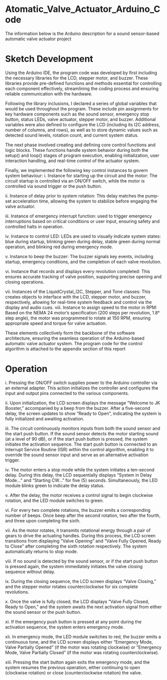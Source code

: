 # Atomatic_Valve_Actuator_Arduino_Code

The information below is the Arduino description for a sound sensor-based automatic valve actuator project
# Sketch Development
Using the Arduino IDE, the program code was developed by first including the necessary libraries for the LCD, stepper motor, and buzzer. These libraries provide pre-defined functions and methods essential for controlling each component effectively, streamlining the coding process and ensuring reliable communication with the hardware.

Following the library inclusions, I declared a series of global variables that would be used throughout the program. These include pin assignments for key hardware components such as the sound sensor, emergency stop button, status LEDs, valve actuator, stepper motor, and buzzer. Additional variables were also defined to configure the LCD (including its I2C address, number of columns, and rows), as well as to store dynamic values such as detected sound levels, rotation count, and current system status.

The next phase involved creating and defining core control functions and logic blocks. These functions handle system behavior during both the setup() and loop() stages of program execution, enabling initialization, user interaction handling, and real-time control of the actuator system.

Finally, we implemented the following key control instances to govern system behaviour:
i.	Instance for starting up the circuit and the motor: The circuit startup is controlled via an ON/OFF switch, while the motor is controlled via sound trigger or the push button.

ii.	Instance of delay prior to system rotation: This delay matches the pump-set acceleration time, allowing the system to stabilize before engaging the valve actuator.

iii.	Instance of emergency interrupt function: used to trigger emergency interruptions based on critical conditions or user input, ensuring safety and controlled halts in operation.

iv.	Instance to control LED: LEDs are used to visually indicate system states: blue during startup, blinking green during delay, stable green during normal operation, and blinking red during emergency mode.

v.	Instance to beep the buzzer: The buzzer signals key events, including startup, emergency conditions, and the completion of each valve revolution.

vi.	Instance that records and displays every revolution completed: This ensures accurate tracking of valve position, supporting precise opening and closing operations.

vii.	Instances of the LiquidCrystal_I2C, Stepper, and Tone classes: This creates objects to interface with the LCD, stepper motor, and buzzer, respectively, allowing for real-time system feedback and control via the display and audio cues.
viii.	Instance to assign speed to the motor in RPM: Based on the NEMA 24 motor’s specification (200 steps per revolution, 1.8° step angle), the motor was programmed to rotate at 150 RPM, ensuring appropriate speed and torque for valve actuation.

These elements collectively form the backbone of the software architecture, ensuring the seamless operation of the Arduino-based automatic valve actuator system.
The program code for the control algorithm is attached to the appendix section of this report

# Operation
i.	Pressing the ON/OFF switch supplies power to the Arduino controller via an external adapter. This action initializes the controller and configures the input and output pins connected to the various components. 

ii.	Upon initialization, the LCD screen displays the message “Welcome to JK Booster,” accompanied by a beep from the buzzer. After a five-second delay, the screen updates to show “Ready to Open”, indicating the system is fully initialized and awaiting activation.

iii.	The circuit continuously monitors inputs from both the sound sensor and the start push button. If the sound sensor detects the motor starting sound (at a level of 90 dB), or if the start push button is pressed, the system initiates the activation sequence. The start push button is connected to an Interrupt Service Routine (ISR) within the control algorithm, enabling it to override the sound sensor input and serve as an alternative activation trigger.

iv.	The motor enters a stop mode while the system initiates a ten-second delay. During this delay, the LCD sequentially displays “System in Delay Mode…” and “Starting CW…” for five (5) seconds. Simultaneously, the LED module blinks green to indicate the delay status.

v.	After the delay, the motor receives a control signal to begin clockwise rotation, and the LED module switches to green.

vi.	For every two complete rotations, the buzzer emits a corresponding number of beeps. Once beep after the second rotation, two after the fourth, and three upon completing the sixth.

vii.	As the motor rotates, it transmits rotational energy through a pair of gears to drive the actuating handles. During this process, the LCD screen transitions from displaying “Valve Opening” and “Valve Fully Opened, Ready to Close” after completing the sixth rotation respectively. The system automatically returns to stop mode. 

viii.	If no sound is detected by the sound sensor, or if the start push button is pressed again, the system immediately initiates the valve closing sequence without delay.

ix.	During the closing sequence, the LCD screen displays “Valve Closing,” and the stepper motor rotates counterclockwise for six complete revolutions.

x.	Once the valve is fully closed, the LCD displays “Valve Fully Closed, Ready to Open,” and the system awaits the next activation signal from either the sound sensor or the push button.

xi.	If the emergency push button is pressed at any point during the activation sequence, the system enters emergency mode.

xii.	In emergency mode, the LED module switches to red, the buzzer emits a continuous tone, and the LCD screen displays either “Emergency Mode, Valve Partially Opened” (if the motor was rotating clockwise) or “Emergency Mode, Valve Partially Closed” (if the motor was rotating counterclockwise).

xiii.	Pressing the start button again exits the emergency mode, and the system resumes the previous operation, either continuing to open (clockwise rotation) or close (counterclockwise rotation) the valve.
